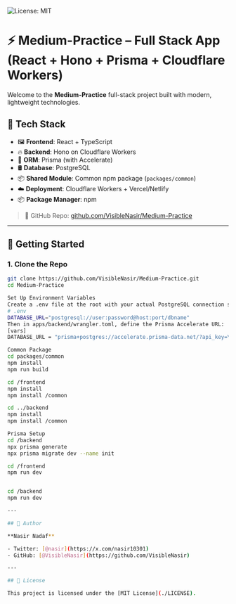 ![License: MIT](https://img.shields.io/badge/License-MIT-yellow.svg)

# ⚡ Medium-Practice – Full Stack App (React + Hono + Prisma + Cloudflare Workers)

Welcome to the **Medium-Practice** full-stack project built with modern, lightweight technologies.

## 🔧 Tech Stack

- 🖼 **Frontend**: React + TypeScript
- 🔥 **Backend**: Hono on Cloudflare Workers
- 🧠 **ORM**: Prisma (with Accelerate)
- 🛢 **Database**: PostgreSQL
- 📦 **Shared Module**: Common npm package (`packages/common`)
- ☁️ **Deployment**: Cloudflare Workers + Vercel/Netlify
- 📦 **Package Manager**: npm

> 📁 GitHub Repo: [github.com/VisibleNasir/Medium-Practice](https://github.com/VisibleNasir/Medium-Practice)

---

## 🚀 Getting Started

### 1. Clone the Repo

```bash
git clone https://github.com/VisibleNasir/Medium-Practice.git
cd Medium-Practice

Set Up Environment Variables
Create a .env file at the root with your actual PostgreSQL connection string:
# .env
DATABASE_URL="postgresql://user:password@host:port/dbname"
Then in apps/backend/wrangler.toml, define the Prisma Accelerate URL:
[vars]
DATABASE_URL = "prisma+postgres://accelerate.prisma-data.net/?api_key=YOUR_ACCELERATE_KEY"

Common Package
cd packages/common
npm install
npm run build

cd /frontend
npm install
npm install /common

cd ../backend
npm install
npm install /common

Prisma Setup
cd /backend
npx prisma generate
npx prisma migrate dev --name init

cd /frontend
npm run dev


cd /backend
npm run dev

---

## 👤 Author

**Nasir Nadaf**

- Twitter: [@nasir](https://x.com/nasir10301)
- GitHub: [@VisibleNasir](https://github.com/VisibleNasir)

---

## 📄 License

This project is licensed under the [MIT License](./LICENSE).
